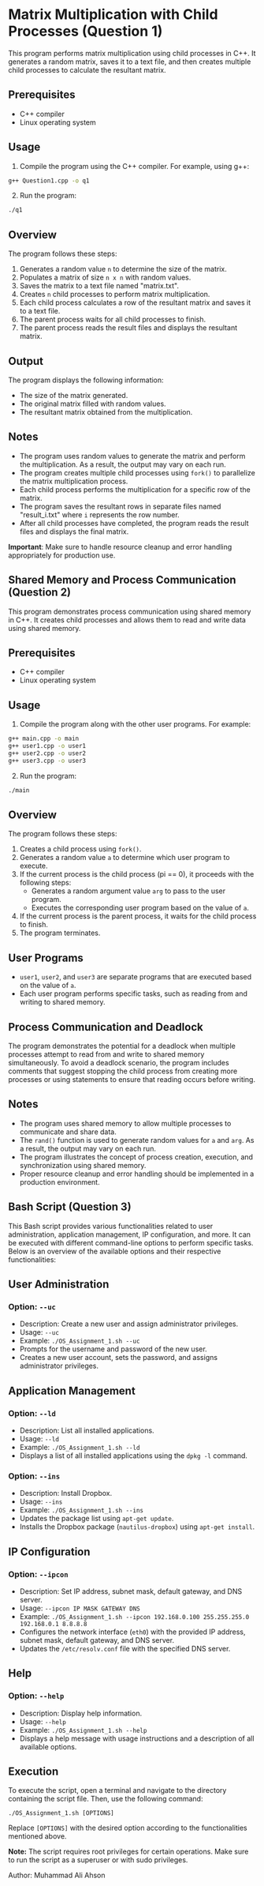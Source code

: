 # Matrix Multiplication with Child Processes (Question 1)

This program performs matrix multiplication using child processes in C++. It generates a random matrix, saves it to a text file, and then creates multiple child processes to calculate the resultant matrix.

## Prerequisites

- C++ compiler
- Linux operating system

## Usage

1. Compile the program using the C++ compiler. For example, using g++:

```bash
g++ Question1.cpp -o q1
```

2. Run the program:

```bash
./q1
```

## Overview

The program follows these steps:

1. Generates a random value `n` to determine the size of the matrix.
2. Populates a matrix of size `n x n` with random values.
3. Saves the matrix to a text file named "matrix.txt".
4. Creates `n` child processes to perform matrix multiplication.
5. Each child process calculates a row of the resultant matrix and saves it to a text file.
6. The parent process waits for all child processes to finish.
7. The parent process reads the result files and displays the resultant matrix.

## Output

The program displays the following information:

- The size of the matrix generated.
- The original matrix filled with random values.
- The resultant matrix obtained from the multiplication.

## Notes

- The program uses random values to generate the matrix and perform the multiplication. As a result, the output may vary on each run.
- The program creates multiple child processes using `fork()` to parallelize the matrix multiplication process.
- Each child process performs the multiplication for a specific row of the matrix.
- The program saves the resultant rows in separate files named "result_i.txt" where `i` represents the row number.
- After all child processes have completed, the program reads the result files and displays the final matrix.

**Important**: Make sure to handle resource cleanup and error handling appropriately for production use.

## Shared Memory and Process Communication (Question 2)

This program demonstrates process communication using shared memory in C++. It creates child processes and allows them to read and write data using shared memory.

## Prerequisites

- C++ compiler
- Linux operating system

## Usage

1. Compile the program along with the other user programs. For example:

```bash
g++ main.cpp -o main
g++ user1.cpp -o user1
g++ user2.cpp -o user2
g++ user3.cpp -o user3
```

2. Run the program:

```bash
./main
```

## Overview

The program follows these steps:

1. Creates a child process using `fork()`.
2. Generates a random value `a` to determine which user program to execute.
3. If the current process is the child process (pi == 0), it proceeds with the following steps:
   - Generates a random argument value `arg` to pass to the user program.
   - Executes the corresponding user program based on the value of `a`.
4. If the current process is the parent process, it waits for the child process to finish.
5. The program terminates.

## User Programs

- `user1`, `user2`, and `user3` are separate programs that are executed based on the value of `a`.
- Each user program performs specific tasks, such as reading from and writing to shared memory.

## Process Communication and Deadlock

The program demonstrates the potential for a deadlock when multiple processes attempt to read from and write to shared memory simultaneously. To avoid a deadlock scenario, the program includes comments that suggest stopping the child process from creating more processes or using statements to ensure that reading occurs before writing.

## Notes

- The program uses shared memory to allow multiple processes to communicate and share data.
- The `rand()` function is used to generate random values for `a` and `arg`. As a result, the output may vary on each run.
- The program illustrates the concept of process creation, execution, and synchronization using shared memory.
- Proper resource cleanup and error handling should be implemented in a production environment.


##  Bash Script (Question 3)

This Bash script provides various functionalities related to user administration, application management, IP configuration, and more. It can be executed with different command-line options to perform specific tasks. Below is an overview of the available options and their respective functionalities:

## User Administration

### Option: `--uc`
- Description: Create a new user and assign administrator privileges.
- Usage: `--uc`
- Example: `./OS_Assignment_1.sh --uc`
- Prompts for the username and password of the new user.
- Creates a new user account, sets the password, and assigns administrator privileges.

## Application Management

### Option: `--ld`
- Description: List all installed applications.
- Usage: `--ld`
- Example: `./OS_Assignment_1.sh --ld`
- Displays a list of all installed applications using the `dpkg -l` command.

### Option: `--ins`
- Description: Install Dropbox.
- Usage: `--ins`
- Example: `./OS_Assignment_1.sh --ins`
- Updates the package list using `apt-get update`.
- Installs the Dropbox package (`nautilus-dropbox`) using `apt-get install`.

## IP Configuration

### Option: `--ipcon`
- Description: Set IP address, subnet mask, default gateway, and DNS server.
- Usage: `--ipcon IP MASK GATEWAY DNS`
- Example: `./OS_Assignment_1.sh --ipcon 192.168.0.100 255.255.255.0 192.168.0.1 8.8.8.8`
- Configures the network interface (`eth0`) with the provided IP address, subnet mask, default gateway, and DNS server.
- Updates the `/etc/resolv.conf` file with the specified DNS server.

## Help

### Option: `--help`
- Description: Display help information.
- Usage: `--help`
- Example: `./OS_Assignment_1.sh --help`
- Displays a help message with usage instructions and a description of all available options.

## Execution

To execute the script, open a terminal and navigate to the directory containing the script file. Then, use the following command:

```
./OS_Assignment_1.sh [OPTIONS]
```

Replace `[OPTIONS]` with the desired option according to the functionalities mentioned above.

**Note:** The script requires root privileges for certain operations. Make sure to run the script as a superuser or with sudo privileges.

Author: Muhammad Ali Ahson

